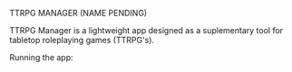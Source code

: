 TTRPG MANAGER (NAME PENDING)

TTRPG Manager is a lightweight app designed as a suplementary tool for tabletop roleplaying games (TTRPG's).

Running the app:
